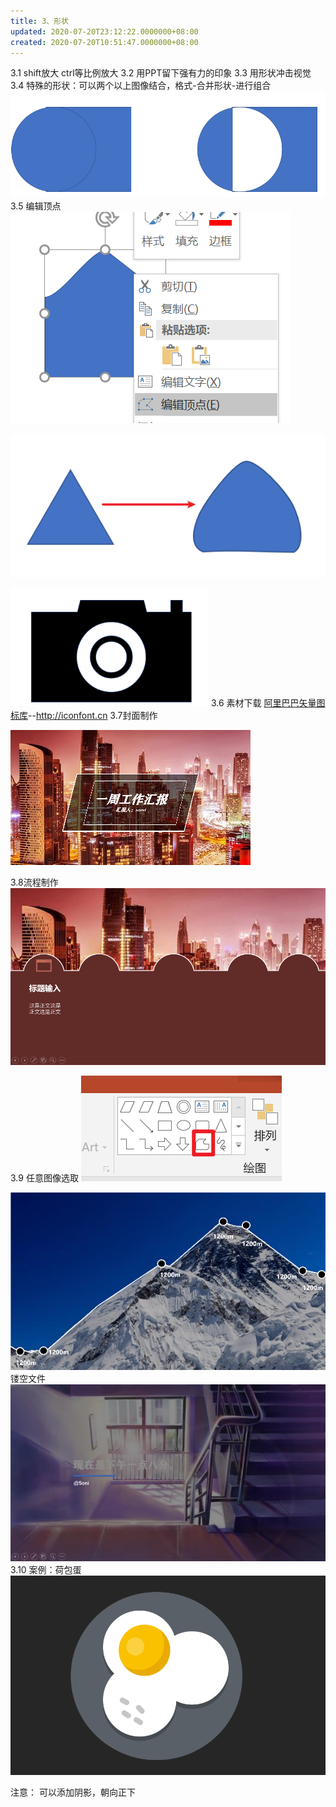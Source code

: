```yaml
---
title: 3、形状
updated: 2020-07-20T23:12:22.0000000+08:00
created: 2020-07-20T10:51:47.0000000+08:00
---
```


3.1 shift放大
ctrl等比例放大
3.2 用PPT留下强有力的印象
3.3 用形状冲击视觉
3.4 特殊的形状：可以两个以上图像结合，格式-合并形状-进行组合
![image1](../../assets/1d632f9bd8754da9b96171542981de60.png)
3.5 编辑顶点
![image2](../../assets/892c6027a233441884e3c241b939f6d4.png)

![image3](../../assets/5b9368b4bf5e45feb4d15550a0644829.png)

![image4](../../assets/78258e53468b4174a9a59c7c6bc81a18.png)
3.6 素材下载
[阿里巴巴矢量图标库](http://iconfont.cn)--<http://iconfont.cn>
3.7封面制作

![image5](../../assets/0fb9df6a66f44f5b94f2657e2b663eb2.png)

3.8流程制作
![image6](../../assets/23c298da92404678a5d129989188e5e8.png)

3.9 任意图像选取
![image7](../../assets/c4b40378e12d4e50a77daf66bd2fd990.png)

![image8](../../assets/af5aea0150e24e6eb16491d95a95d5e6.png)
镂空文件
![image9](../../assets/968b6270b54440dc891f13965fff7470.png)
3.10 案例：荷包蛋
![image10](../../assets/cf9d68a893454da0940449f63db83443.png)

注意：
可以添加阴影，朝向正下
